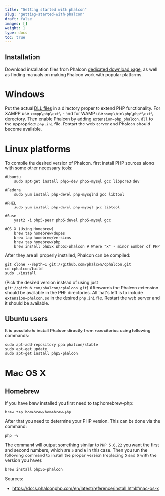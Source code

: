 ```yaml
---
title: "Getting started with phalcon"
slug: "getting-started-with-phalcon"
draft: false
images: []
weight: 1
type: docs
toc: true
---
```


## Installation
Download installation files from Phalcon [dedicated download page](https://phalconphp.com/en/download), as well as finding manuals on making Phalcon work with popular platforms.

# Windows
Put the actual [DLL files](https://phalconphp.com/en/download/windows) in a directory proper to extend PHP functionality. For XAMPP use `xampp\php\ext\` - and for WAMP  use `wamp\bin\php\php*\ext\` derectory. Then enable Phalcon by adding `extension=php_phalcon.dll` to the appropriate `php.ini` file. Restart the web server and Phalcon should become available.

# Linux platforms
To compile the desired version of Phalcon, first install PHP sources along with some other necessary tools:

    #Ubuntu
        sudo apt-get install php5-dev php5-mysql gcc libpcre3-dev
    
    #Fedora
        sudo yum install php-devel php-mysqlnd gcc libtool
    
    #RHEL
        sudo yum install php-devel php-mysql gcc libtool
    
    #Suse
        yast2 -i php5-pear php5-devel php5-mysql gcc
    
    #OS X (Using Homebrew)
        brew tap homebrew/dupes
        brew tap homebrew/versions
        brew tap homebrew/php
        brew install php5x php5x-phalcon # Where "x" - minor number of PHP

After they are all properly installed, Phalcon can be compiled:

    git clone --depth=1 git://github.com/phalcon/cphalcon.git
    cd cphalcon/build
    sudo ./install

(Pick the desired version instead of using just `git://github.com/phalcon/cphalcon.git`) Afterwards the Phalcon extension should be available in the PHP directories. All that's left is to include `extension=phalcon.so` in the desired `php.ini` file. Restart the web server and it should be available.

## Ubuntu users
It is possible to install Phalcon directly from repositories using following commands:

    sudo apt-add-repository ppa:phalcon/stable
    sudo apt-get update
    sudo apt-get install php5-phalcon

Mac OS X
========

Homebrew
--------
If you have brew installed you first need to tap homebrew-php:

    brew tap homebrew/homebrew-php

After that you need to determine your PHP version. This can be done via the command:

    php -v

The command will output something similar to `PHP 5.6.22` you want the first and second numbers, which are `5` and `6` in this case. Then you run the following command to install the proper version (replacing `5` and `6` with the version you have):

    brew install php56-phalcon

Sources:
 - https://docs.phalconphp.com/en/latest/reference/install.html#mac-os-x

